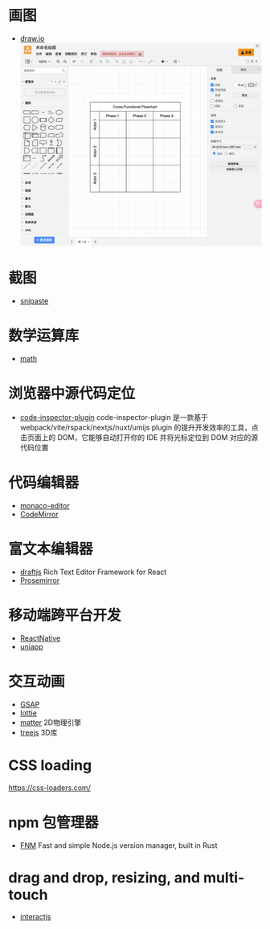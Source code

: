 # 画图
- [draw.io](https://app.diagrams.net/)
![draw.io](img/app.diagrams.net_.png)

# 截图
- [snipaste](https://zh.snipaste.com/)

# 数学运算库
- [math](https://mathjs.org/index.html)

# 浏览器中源代码定位
- [code-inspector-plugin](https://inspector.fe-dev.cn/guide/introduction.html)
code-inspector-plugin 是一款基于 webpack/vite/rspack/nextjs/nuxt/umijs plugin 的提升开发效率的工具，点击页面上的 DOM，它能够自动打开你的 IDE 并将光标定位到 DOM 对应的源代码位置

# 代码编辑器
- [monaco-editor](https://microsoft.github.io/monaco-editor/)
- [CodeMirror](https://codemirror.net/)

# 富文本编辑器
- [draftjs](https://draftjs.org/) Rich Text Editor Framework for React
- [Prosemirror](https://prosemirror.net/)

# 移动端跨平台开发
- [ReactNative](https://reactnative.dev/)
- [uniapp](https://uniapp.dcloud.net.cn/quickstart.html)

# 交互动画
- [GSAP](https://gsap.com/)
- [lottie](https://airbnb.io/lottie/#/)
- [matter](http://brm.io/matter-js/) 2D物理引擎
- [treejs](https://threejs.org/) 3D库

# CSS loading
https://css-loaders.com/

# npm 包管理器
- [FNM](https://github.com/Schniz/fnm) Fast and simple Node.js version manager, built in Rust

# drag and drop, resizing, and multi-touch
- [interactjs](https://interactjs.io/)